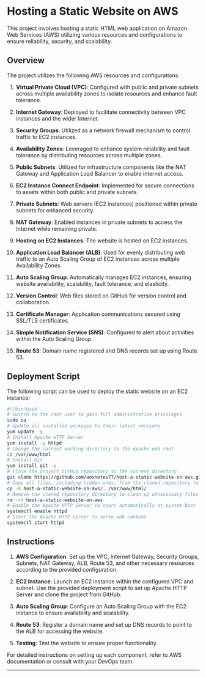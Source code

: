 

# Hosting a Static Website on AWS

This project involves hosting a static HTML web application on Amazon Web Services (AWS) utilizing various resources and configurations to ensure reliability, security, and scalability.

## Overview

The project utilizes the following AWS resources and configurations:

1. **Virtual Private Cloud (VPC)**: Configured with public and private subnets across multiple availability zones to isolate resources and enhance fault tolerance.
   
2. **Internet Gateway**: Deployed to facilitate connectivity between VPC instances and the wider Internet.

3. **Security Groups**: Utilized as a network firewall mechanism to control traffic to EC2 instances.

4. **Availability Zones**: Leveraged to enhance system reliability and fault tolerance by distributing resources across multiple zones.

5. **Public Subnets**: Utilized for infrastructure components like the NAT Gateway and Application Load Balancer to enable internet access.

6. **EC2 Instance Connect Endpoint**: Implemented for secure connections to assets within both public and private subnets.

7. **Private Subnets**: Web servers (EC2 instances) positioned within private subnets for enhanced security.

8. **NAT Gateway**: Enabled instances in private subnets to access the Internet while remaining private.

9. **Hosting on EC2 Instances**: The website is hosted on EC2 instances.

10. **Application Load Balancer (ALB)**: Used for evenly distributing web traffic to an Auto Scaling Group of EC2 instances across multiple Availability Zones.

11. **Auto Scaling Group**: Automatically manages EC2 instances, ensuring website availability, scalability, fault tolerance, and elasticity.

12. **Version Control**: Web files stored on GitHub for version control and collaboration.

13. **Certificate Manager**: Application communications secured using SSL/TLS certificates.

14. **Simple Notification Service (SNS)**: Configured to alert about activities within the Auto Scaling Group.

15. **Route 53**: Domain name registered and DNS records set up using Route 53.

## Deployment Script

The following script can be used to deploy the static website on an EC2 instance:

```bash
#!/bin/bash
# Switch to the root user to gain full administrative privileges
sudo su
# Update all installed packages to their latest versions
yum update -y
# Install Apache HTTP Server
yum install -y httpd
# Change the current working directory to the Apache web root
cd /var/www/html
# Install Git
yum install git -y
# Clone the project GitHub repository to the current directory
git clone https://github.com/aosnotes77/host-a-static-website-on-aws.git
# Copy all files, including hidden ones, from the cloned repository to the Apache web root
cp -R host-a-static-website-on-aws/. /var/www/html/
# Remove the cloned repository directory to clean up unnecessary files
rm -rf host-a-static-website-on-aws
# Enable the Apache HTTP Server to start automatically at system boot
systemctl enable httpd
# Start the Apache HTTP Server to serve web content
systemctl start httpd
```

## Instructions

1. **AWS Configuration**: Set up the VPC, Internet Gateway, Security Groups, Subnets, NAT Gateway, ALB, Route 53, and other necessary resources according to the provided configuration.

2. **EC2 Instance**: Launch an EC2 instance within the configured VPC and subnet. Use the provided deployment script to set up Apache HTTP Server and clone the project from GitHub.

3. **Auto Scaling Group**: Configure an Auto Scaling Group with the EC2 instance to ensure availability and scalability.

4. **Route 53**: Register a domain name and set up DNS records to point to the ALB for accessing the website.

5. **Testing**: Test the website to ensure proper functionality.

For detailed instructions on setting up each component, refer to AWS documentation or consult with your DevOps team.

---


